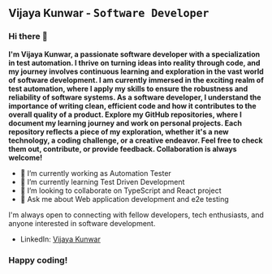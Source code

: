 ## Vijaya Kunwar - **<kbd>Software Developer<kbd>**
### Hi there 👋

<!--
**vijayakunwar/vijayakunwar** is a ✨ _special_ ✨ repository because its `README.md` (this file) appears on your GitHub profile.

Here are some ideas to get you started:

- 🔭 I’m currently working on ...
- 🌱 I’m currently learning ...
- 👯 I’m looking to collaborate on ...
- 🤔 I’m looking for help with ...
- 💬 Ask me about ...
- 📫 How to reach me: ...
- 😄 Pronouns: ...
- ⚡ Fun fact: ...
-->

**I'm Vijaya Kunwar, a passionate software developer with a specialization in test automation. I thrive on turning ideas into reality through code, and my journey involves continuous learning and exploration in the vast world of software development. 
I am currently immersed in the exciting realm of test automation, where I apply my skills to ensure the robustness and reliability of software systems. As a software developer, I understand the importance of writing clean, efficient code and how it contributes to the overall quality of a product. Explore my GitHub repositories, where I document my learning journey and work on personal projects. Each repository reflects a piece of my exploration, whether it's a new technology, a coding challenge, or a creative endeavor. Feel free to check them out, contribute, or provide feedback. Collaboration is always welcome!**

- 🔭 I’m currently working as Automation Tester 
- 🌱 I’m currently learning Test Driven Development
- 👯 I’m looking to collaborate on TypeScript and React project
- 💬 Ask me about Web application development and e2e testing


I'm always open to connecting with fellow developers, tech enthusiasts, and anyone interested in software development. 

- LinkedIn: [Vijaya Kunwar](https://www.linkedin.com/in/vijaya-kunwar/)

### Happy coding!
